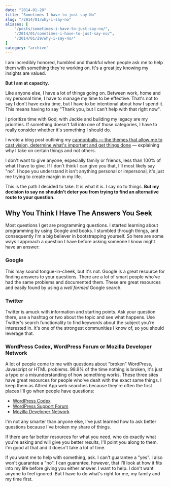 ```yaml
---
date: "2014-01-28"
title: "Sometimes I have to just say No"
slug: "/2014/01/why-i-say-no"
aliases: [
    "/posts/sometimes-i-have-to-just-say-no/",
    "/2014/01/sometimes-i-have-to-just-say-no/",
    "/2014/01/29/why-i-say-no/"
]
category: "archive"
---
```


I am incredibly honored, humbled and thankful when people ask me to help them with something they're working on. It's a great joy knowing my insights are valued.

**But I am at capacity.**

Like anyone else, I have a lot of things going on. Between work, home and my personal time, I have to manage my time to be effective. That's not to say I don't have extra time, but I have to be intentional about how I spend it. This means having to say "Thank you, but I can't help with that right now".

I prioritize time with God, with Jackie and building my legacy are my priorities. If something doesn't fall into one of those categories, I have to really consider whether it's something I should do.

I wrote a blog post outlining my [cannonballs — the themes that allow me to cast vision, determine what's important and get things done](http://bit.ly/19RXcgu) — explaining why I take on certain things and not others.

I don't want to give anyone, especially family or friends, less than 100% of what I have to give. If I don't think I can give you that, I'll most likely say "no". I hope you understand it isn't anything personal or impersonal, it's just me trying to create margin in my life.

This is the path I decided to take. It is what it is. I say no to things. **But my decision to say no shouldn't deter you from trying to find an alternative route to your question.**

## Why You Think I Have The Answers You Seek

Most questions I get are programming questions. I started learning about programming by using Google and books. I stumbled through things, and consequently I'm a big believer in bootstrapping yourself. So here are some ways I approach a question I have before asking someone I know might have an answer:

### Google

This may sound tongue-in-cheek, but it's not. Google is a great resource for finding answers to your questions. There are a lot of smart people who've had the same problems and documented them. These are great resources and easily found by using a _well formed_ Google search.

### Twitter

Twitter is amuck with information and starting points. Ask your question there, use a hashtag or two about the topic and see what happens. Use Twitter's search functionality to find keywords about the subject you're interested in. It's one of the strongest communities I know of, so you should leverage that.

### WordPress Codex, WordPress Forum or Mozilla Developer Network

A lot of people come to me with questions about "broken" WordPress, Javascript or HTML problems. 99.9% of the time nothing is broken, it's just a typo or a misunderstanding of how something works. These three sites have great resources for people who've dealt with the exact same things. I keep them as Alfred App web searches because they're often the first places I'll go when people have questions:


- [WordPress Codex](http://codex.wordpress.org/)
- [WordPress Support Forum](http://wordpress.org/support/)
- [Mozilla Developer Network](https://developer.mozilla.org/en-US/)


I'm not any smarter than anyone else, I've just learned how to ask better questions because I've broken my share of things.

If there are far better resources for what you need, who do exactly what you're asking and will give you better results, I'll point you along to them. I'm good at that and it doesn't take a lot of time.

If you want me to help with something, ask. I can't guarantee a "yes". I also won't guarantee a "no". I can guarantee, however, that I'll look at how it fits into my life before giving you either answer. I want to help. I don't want anyone to feel ignored. But I have to do what's right for me, my family and my time first.
